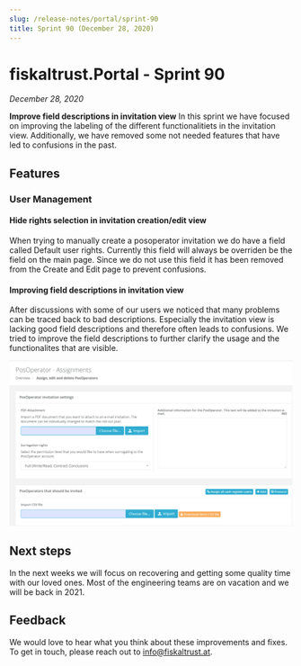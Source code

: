 ```yaml
---
slug: /release-notes/portal/sprint-90
title: Sprint 90 (December 28, 2020)
---
```


# fiskaltrust.Portal - Sprint 90
_December 28, 2020_

**Improve field descriptions in invitation view**
In this sprint we have focused on improving the labeling of the different functionalitiets in the invitation view. Additionally, we have removed some not needed features that have led to confusions in the past.

## Features

### User Management

#### Hide rights selection in invitation creation/edit view
When trying to manually create a posoperator invitation we do have a field called Default user rights. Currently this field will always be overriden be the field on the main page.
Since we do not use this field it has been removed from the Create and Edit page to prevent confusions.

#### Improving field descriptions in invitation view
After discussions with some of our users we noticed that many problems can be traced back to bad descriptions. Especially the invitation view is lacking good field descriptions and therefore often leads to confusions. We tried to improve the field descriptions to further clarify the usage and the functionalites that are visible.

![invitation-view](images/sprint-90/invitation-view.png)

## Next steps
In the next weeks we will focus on recovering and getting some quality time with our loved ones. Most of the engineering teams are on vacation and we will be back in 2021. 

## Feedback
We would love to hear what you think about these improvements and fixes. To get in touch, please reach out to [info@fiskaltrust.at](mailto:info@fiskaltrust.at).